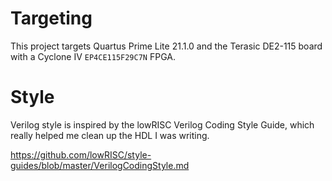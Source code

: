 # Targeting

This project targets Quartus Prime Lite 21.1.0 and the Terasic DE2-115 board with a Cyclone IV
`EP4CE115F29C7N` FPGA.

# Style

Verilog style is inspired by the lowRISC Verilog Coding Style Guide, which really helped me clean up
the HDL I was writing.

https://github.com/lowRISC/style-guides/blob/master/VerilogCodingStyle.md
